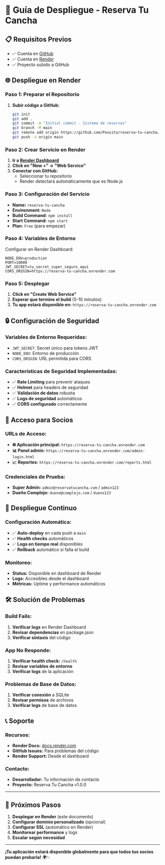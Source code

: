 # 🚀 Guía de Despliegue - Reserva Tu Cancha

## 📋 Requisitos Previos

- ✅ Cuenta en [GitHub](https://github.com)
- ✅ Cuenta en [Render](https://render.com)
- ✅ Proyecto subido a GitHub

## 🌐 Despliegue en Render

### **Paso 1: Preparar el Repositorio**

1. **Subir código a GitHub:**
   ```bash
   git init
   git add .
   git commit -m "Initial commit - Sistema de reservas"
   git branch -M main
   git remote add origin https://github.com/Pousito/reserva-tu-cancha.git
   git push -u origin main
   ```

### **Paso 2: Crear Servicio en Render**

1. **Ir a [Render Dashboard](https://dashboard.render.com)**
2. **Click en "New +" → "Web Service"**
3. **Conectar con GitHub:**
   - Seleccionar tu repositorio
   - Render detectará automáticamente que es Node.js

### **Paso 3: Configuración del Servicio**

- **Name:** `reserva-tu-cancha`
- **Environment:** `Node`
- **Build Command:** `npm install`
- **Start Command:** `npm start`
- **Plan:** `Free` (para empezar)

### **Paso 4: Variables de Entorno**

Configurar en Render Dashboard:

```env
NODE_ENV=production
PORT=10000
JWT_SECRET=tu_secret_super_seguro_aqui
CORS_ORIGIN=https://reserva-tu-cancha.onrender.com
```

### **Paso 5: Desplegar**

1. **Click en "Create Web Service"**
2. **Esperar que termine el build** (5-10 minutos)
3. **Tu app estará disponible en:** `https://reserva-tu-cancha.onrender.com`

## 🔒 Configuración de Seguridad

### **Variables de Entorno Requeridas:**

- `JWT_SECRET`: Secret único para tokens JWT
- `NODE_ENV`: Entorno de producción
- `CORS_ORIGIN`: URL permitida para CORS

### **Características de Seguridad Implementadas:**

- ✅ **Rate Limiting** para prevenir ataques
- ✅ **Helmet** para headers de seguridad
- ✅ **Validación de datos** robusta
- ✅ **Logs de seguridad** automáticos
- ✅ **CORS configurado** correctamente

## 📱 Acceso para Socios

### **URLs de Acceso:**

- **🌐 Aplicación principal:** `https://reserva-tu-cancha.onrender.com`
- **📊 Panel admin:** `https://reserva-tu-cancha.onrender.com/admin-login.html`
- **📈 Reportes:** `https://reserva-tu-cancha.onrender.com/reports.html`

### **Credenciales de Prueba:**

- **Super Admin:** `admin@reservatucancha.com` / `admin123`
- **Dueño Complejo:** `dueno@complejo.com` / `dueno123`

## 🔄 Despliegue Continuo

### **Configuración Automática:**

- ✅ **Auto-deploy** en cada push a `main`
- ✅ **Health checks** automáticos
- ✅ **Logs en tiempo real** disponibles
- ✅ **Rollback** automático si falla el build

### **Monitoreo:**

- **Status:** Disponible en dashboard de Render
- **Logs:** Accesibles desde el dashboard
- **Métricas:** Uptime y performance automáticos

## 🛠️ Solución de Problemas

### **Build Fails:**

1. **Verificar logs** en Render Dashboard
2. **Revisar dependencias** en package.json
3. **Verificar sintaxis** del código

### **App No Responde:**

1. **Verificar health check:** `/health`
2. **Revisar variables de entorno**
3. **Verificar logs** de la aplicación

### **Problemas de Base de Datos:**

1. **Verificar conexión** a SQLite
2. **Revisar permisos** de archivos
3. **Verificar logs** de base de datos

## 📞 Soporte

### **Recursos:**

- **Render Docs:** [docs.render.com](https://docs.render.com)
- **GitHub Issues:** Para problemas del código
- **Render Support:** Desde el dashboard

### **Contacto:**

- **Desarrollador:** Tu información de contacto
- **Proyecto:** Reserva Tu Cancha v1.0.0

---

## 🎯 Próximos Pasos

1. **Desplegar en Render** (este documento)
2. **Configurar dominio personalizado** (opcional)
3. **Configurar SSL** (automático en Render)
4. **Monitorear performance** y logs
5. **Escalar según necesidad**

---

**¡Tu aplicación estará disponible globalmente para que todos tus socios puedan probarla!** 🌍✨
